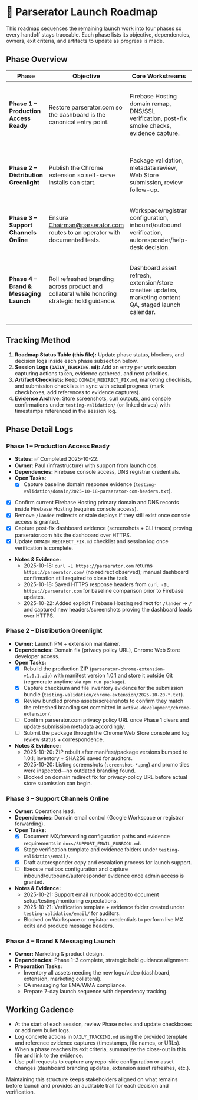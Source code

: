 # 🚀 Parserator Launch Roadmap

This roadmap sequences the remaining launch work into four phases so every handoff stays traceable. Each phase lists its objective, dependencies, owners, exit criteria, and artifacts to update as progress is made.

## Phase Overview

| Phase | Objective | Core Workstreams | Primary Artifacts | Exit Criteria |
| --- | --- | --- | --- | --- |
| **Phase 1 – Production Access Ready** | Restore parserator.com so the dashboard is the canonical entry point. | Firebase Hosting domain remap, DNS/SSL verification, post-fix smoke checks, evidence capture. | `DOMAIN_REDIRECT_FIX.md`, `DOMAIN_FIX_INSTRUCTIONS.md`, `DAILY_TRACKING.md`, this roadmap log. | parserator.com loads the dashboard over HTTPS with no `/lander` redirect and verification evidence is archived. |
| **Phase 2 – Distribution Greenlight** | Publish the Chrome extension so self-serve installs can start. | Package validation, metadata review, Web Store submission, review follow-up. | `packages/chrome-extension/`, submission assets folder, launch checklist. | Extension listing is live (or pending review) with privacy policy pointing to parserator.com. |
| **Phase 3 – Support Channels Online** | Ensure Chairman@parserator.com routes to an operator with documented tests. | Workspace/registrar configuration, inbound/outbound verification, autoresponder/help-desk decision. | Email configuration notes, support SOP, `DAILY_TRACKING.md`. | Support address accepts and sends mail reliably with test evidence logged. |
| **Phase 4 – Brand & Messaging Launch** | Roll refreshed branding across product and collateral while honoring strategic hold guidance. | Dashboard asset refresh, extension/store creative updates, marketing content QA, staged launch calendar. | Branding assets repo, marketing plan docs, dashboard repo changes. | Marketing assets match new branding, messaging passes strategic review, launch calendar executed. |

## Tracking Method

1. **Roadmap Status Table (this file):** Update phase status, blockers, and decision logs inside each phase subsection below.
2. **Session Logs (`DAILY_TRACKING.md`):** Add an entry per work session capturing actions taken, evidence gathered, and next priorities.
3. **Artifact Checklists:** Keep `DOMAIN_REDIRECT_FIX.md`, marketing checklists, and submission checklists in sync with actual progress (mark checkboxes, add references to evidence captures).
4. **Evidence Archive:** Store screenshots, curl outputs, and console confirmations under `testing-validation/` (or linked drives) with timestamps referenced in the session log.

## Phase Detail Logs

### Phase 1 – Production Access Ready
- **Status:** ✅ Completed 2025-10-22.
- **Owner:** Paul (infrastructure) with support from launch ops.
- **Dependencies:** Firebase console access, DNS registrar credentials.
- **Open Tasks:**
  - [x] Capture baseline domain response evidence (`testing-validation/domain/2025-10-18-parserator-com-headers.txt`).
- [x] Confirm current Firebase Hosting primary domain and DNS records inside Firebase Hosting (requires console access).
- [x] Remove `/lander` redirects or stale deploys if they still exist once console access is granted.
- [x] Capture post-fix dashboard evidence (screenshots + CLI traces) proving parserator.com hits the dashboard over HTTPS.
- [x] Update `DOMAIN_REDIRECT_FIX.md` checklist and session log once verification is complete.
- **Notes & Evidence:**
  - 2025-10-18: `curl -L https://parserator.com` returns `https://parserator.com/` (no redirect observed); manual dashboard confirmation still required to close the task.
  - 2025-10-18: Saved HTTPS response headers from `curl -IL https://parserator.com` for baseline comparison prior to Firebase updates.
  - 2025-10-22: Added explicit Firebase Hosting redirect for `/lander` → `/` and captured new headers/screenshots proving the dashboard loads over HTTPS.

### Phase 2 – Distribution Greenlight
- **Owner:** Launch PM + extension maintainer.
- **Dependencies:** Domain fix (privacy policy URL), Chrome Web Store developer access.
- **Open Tasks:**
  - [x] Rebuild the production ZIP (`parserator-chrome-extension-v1.0.1.zip`) with manifest version 1.0.1 and store it outside Git (regenerate anytime via `npm run package`).
  - [x] Capture checksum and file inventory evidence for the submission bundle (`testing-validation/chrome-extension/2025-10-20-*.txt`).
  - [x] Review bundled promo assets/screenshots to confirm they match the refreshed branding set committed in `active-development/chrome-extension/`.
  - [ ] Confirm parserator.com privacy policy URL once Phase 1 clears and update submission metadata accordingly.
  - [ ] Submit the package through the Chrome Web Store console and log review status + correspondence.
- **Notes & Evidence:**
  - 2025-10-20: ZIP rebuilt after manifest/package versions bumped to 1.0.1; inventory + SHA256 saved for auditors.
  - 2025-10-20: Listing screenshots (`screenshot-*.png`) and promo tiles were inspected—no outdated branding found.
  - Blocked on domain redirect fix for privacy-policy URL before actual store submission can begin.

### Phase 3 – Support Channels Online
- **Owner:** Operations lead.
- **Dependencies:** Domain email control (Google Workspace or registrar forwarding).
- **Open Tasks:**
  - [x] Document MX/forwarding configuration paths and evidence requirements in `docs/SUPPORT_EMAIL_RUNBOOK.md`.
  - [x] Stage verification template and evidence folders under `testing-validation/email/`.
  - [x] Draft autoresponder copy and escalation process for launch support.
  - [ ] Execute mailbox configuration and capture inbound/outbound/autoresponder evidence once admin access is granted.
- **Notes & Evidence:**
  - 2025-10-21: Support email runbook added to document setup/testing/monitoring expectations.
  - 2025-10-21: Verification template + evidence folder created under `testing-validation/email/` for auditors.
  - Blocked on Workspace or registrar credentials to perform live MX edits and produce message headers.

### Phase 4 – Brand & Messaging Launch
- **Owner:** Marketing & product design.
- **Dependencies:** Phase 1–3 complete, strategic hold guidance alignment.
- **Preparation Tasks:**
  - Inventory all assets needing the new logo/video (dashboard, extension, marketing collateral).
  - QA messaging for EMA/WMA compliance.
  - Prepare 7-day launch sequence with dependency tracking.

## Working Cadence

- At the start of each session, review Phase notes and update checkboxes or add new bullet logs.
- Log concrete actions in `DAILY_TRACKING.md` using the provided template and reference evidence captures (timestamps, file names, or URLs).
- When a phase reaches its exit criteria, summarize the close-out in this file and link to the evidence.
- Use pull requests to capture any repo-side configuration or asset changes (dashboard branding updates, extension asset refreshes, etc.).

Maintaining this structure keeps stakeholders aligned on what remains before launch and provides an auditable trail for each decision and verification.
